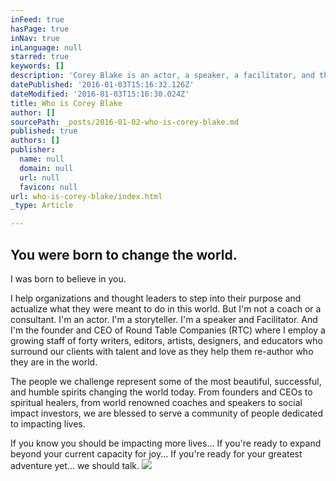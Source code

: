 ```yaml
---
inFeed: true
hasPage: true
inNav: true
inLanguage: null
starred: true
keywords: []
description: 'Corey Blake is an actor, a speaker, a facilitator, and the founder and CEO of Round Table Companies (RTC).'
datePublished: '2016-01-03T15:16:32.126Z'
dateModified: '2016-01-03T15:16:30.024Z'
title: Who is Corey Blake
author: []
sourcePath: _posts/2016-01-02-who-is-corey-blake.md
published: true
authors: []
publisher:
  name: null
  domain: null
  url: null
  favicon: null
url: who-is-corey-blake/index.html
_type: Article

---
```

## You were born to change the world. 

I was born to believe in you.

I help organizations and thought leaders to step into their purpose and actualize what they were meant to do in this world. But I'm not a coach or a consultant. I'm an actor. I'm a storyteller. I'm a speaker and Facilitator. And I'm the founder and CEO of Round Table Companies (RTC) where I employ a growing staff of forty writers, editors, artists, designers, and educators who surround our clients with talent and love as they help them re-author who they are in the world.

The people we challenge represent some of the most beautiful, successful, and humble spirits changing the world today. From founders and CEOs to spiritual healers, from world renowned coaches and speakers to social impact investors, we are blessed to serve a community of people dedicated to impacting lives.

If you know you should be impacting more lives... If you're ready to expand beyond your current capacity for joy... If you're ready for your greatest adventure yet... we should talk.
![](https://the-grid-user-content.s3-us-west-2.amazonaws.com/98fdd1e7-6050-4955-806d-d75830b2d411.jpg)
